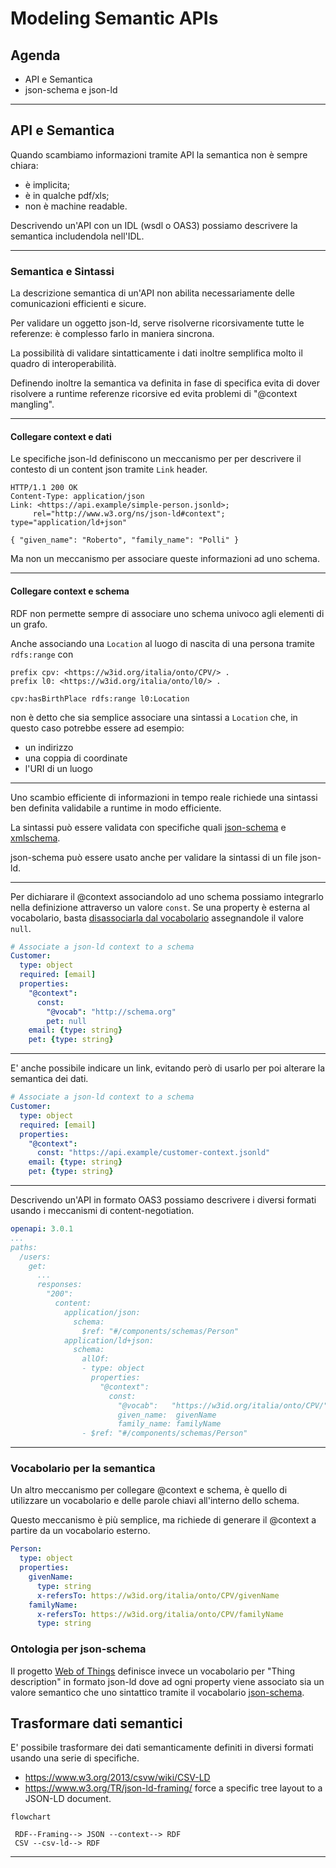 # Modeling Semantic APIs

## Agenda

- API e Semantica
- json-schema e json-ld

---

## API e Semantica

Quando scambiamo informazioni tramite API
la semantica non è sempre chiara:

- è implicita;
- è in qualche pdf/xls;
- non è machine readable.

Descrivendo un'API con un IDL (wsdl o OAS3)
possiamo descrivere la semantica includendola
nell'IDL.

---

### Semantica e Sintassi

La descrizione semantica di un'API
non abilita necessariamente delle comunicazioni
efficienti e sicure.

Per validare un oggetto json-ld, serve risolverne
ricorsivamente tutte le referenze:
è complesso farlo in maniera sincrona.

La possibilità di validare sintatticamente
i dati inoltre semplifica molto il quadro di interoperabilità.

Definendo inoltre la semantica va
definita in fase di specifica
evita di dover risolvere a runtime
referenze ricorsive
ed evita problemi di "@context mangling".

----

#### Collegare context e dati

Le specifiche json-ld definiscono un meccanismo per
per descrivere il contesto di un content json tramite `Link` header.

```http
HTTP/1.1 200 OK
Content-Type: application/json
Link: <https://api.example/simple-person.jsonld>;
     rel="http://www.w3.org/ns/json-ld#context"; type="application/ld+json"

{ "given_name": "Roberto", "family_name": "Polli" }
```

Ma non un meccanismo per associare queste informazioni ad uno schema.

----

#### Collegare context e schema

RDF non permette sempre di associare uno schema univoco agli
elementi di un grafo.

Anche associando una `Location` al luogo di nascita
di una persona tramite  `rdfs:range` con

```turtle
prefix cpv: <https://w3id.org/italia/onto/CPV/> .
prefix l0: <https://w3id.org/italia/onto/l0/> .

cpv:hasBirthPlace rdfs:range l0:Location
```

non è detto che sia semplice associare una sintassi
a `Location` che, in questo caso potrebbe essere ad esempio:

- un indirizzo
- una coppia di coordinate
- l'URI di un luogo

----

Uno scambio efficiente di informazioni in tempo reale
richiede una sintassi ben definita
validabile a runtime in modo efficiente.

La sintassi può essere validata con specifiche quali
[json-schema]() e [xmlschema]().

json-schema può essere usato anche per validare
la sintassi di un file json-ld.

----

Per dichiarare il @context associandolo ad uno schema
possiamo integrarlo nella definizione attraverso
un valore `const`.
Se una property è esterna al vocabolario,
basta
[disassociarla dal vocabolario](https://w3c.github.io/json-ld-syntax/#example-25-using-the-null-keyword-to-ignore-data)
assegnandole il valore `null`.

```yaml
# Associate a json-ld context to a schema
Customer:
  type: object
  required: [email]
  properties:
    "@context":
      const:
        "@vocab": "http://schema.org"
        pet: null
    email: {type: string}
    pet: {type: string}
```

----

E' anche possibile indicare un link,
evitando però di usarlo per poi alterare
la semantica dei dati.

```yaml
# Associate a json-ld context to a schema
Customer:
  type: object
  required: [email]
  properties:
    "@context":
      const: "https://api.example/customer-context.jsonld"
    email: {type: string}
    pet: {type: string}
```

----

Descrivendo un'API in formato OAS3 possiamo
descrivere i diversi formati usando i meccanismi
di content-negotiation.

```yaml
openapi: 3.0.1
...
paths:
  /users:
    get:
      ...
      responses:
        "200":
          content:
            application/json:
              schema:
                $ref: "#/components/schemas/Person"
            application/ld+json:
              schema:
                allOf:
                - type: object
                  properties:
                    "@context":
                      const:
                        "@vocab":   "https://w3id.org/italia/onto/CPV/"
                        given_name:  givenName
                        family_name: familyName
                - $ref: "#/components/schemas/Person"


```

---

### Vocabolario per la semantica

Un altro meccanismo per collegare @context
e schema, è quello di utilizzare un vocabolario
e delle parole chiavi all'interno dello schema.

Questo meccanismo è più semplice, ma richiede
di generare il @context a partire da un vocabolario esterno.

```yaml
Person:
  type: object
  properties:
    givenName:
      type: string
      x-refersTo: https://w3id.org/italia/onto/CPV/givenName
    familyName:
      x-refersTo: https://w3id.org/italia/onto/CPV/familyName
      type: string

```

### Ontologia per json-schema

Il progetto [Web of Things](https://w3.org/ns/td.jsonld) definisce invece
un vocabolario per "Thing description" in formato json-ld dove ad ogni property viene associato
sia un valore semantico che uno sintattico tramite il vocabolario
[json-schema](https://w3.org/ns/json-schema/).

## Trasformare dati semantici

E' possibile trasformare dei dati semanticamente definiti in diversi formati
usando una serie di specifiche.

- https://www.w3.org/2013/csvw/wiki/CSV-LD
- https://www.w3.org/TR/json-ld-framing/ force a specific tree layout to a JSON-LD document.




```mermaid
flowchart

 RDF--Framing--> JSON --context--> RDF
 CSV --csv-ld--> RDF

```


---
